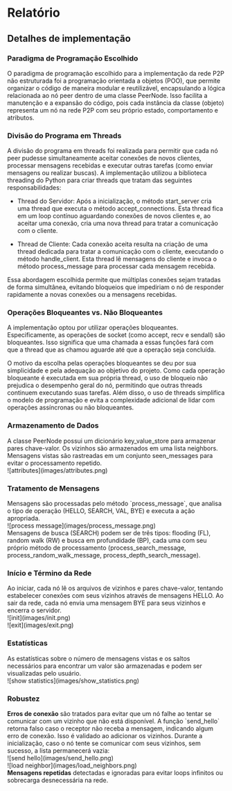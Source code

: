 <h1>Relatório</h1>

<h2>Detalhes de implementação</h2>
<h3>Paradigma de Programação Escolhido</h3>
O paradigma de programação escolhido para a implementação da rede P2P não estruturada foi a programação orientada a objetos (POO), que permite organizar o código de maneira modular e reutilizável, encapsulando a lógica relacionada ao nó peer dentro de uma classe PeerNode. Isso facilita a manutenção e a expansão do código, pois cada instância da classe (objeto) representa um nó na rede P2P com seu próprio estado, comportamento e atributos.

<h3>Divisão do Programa em Threads</h3>
A divisão do programa em threads foi realizada para permitir que cada nó peer pudesse simultaneamente aceitar conexões de novos clientes, processar mensagens recebidas e executar outras tarefas (como enviar mensagens ou realizar buscas). A implementação utilizou a biblioteca threading do Python para criar threads que tratam das seguintes responsabilidades:

- Thread do Servidor: Após a inicialização, o método start_server cria uma thread que executa o método accept_connections. Esta thread fica em um loop contínuo aguardando conexões de novos clientes e, ao aceitar uma conexão, cria uma nova thread para tratar a comunicação com o cliente.

- Thread de Cliente: Cada conexão aceita resulta na criação de uma thread dedicada para tratar a comunicação com o cliente, executando o método handle_client. Esta thread lê mensagens do cliente e invoca o método process_message para processar cada mensagem recebida.

Essa abordagem escolhida permite que múltiplas conexões sejam tratadas de forma simultânea, evitando bloqueios que impediriam o nó de responder rapidamente a novas conexões ou a mensagens recebidas.

<h3>Operações Bloqueantes vs. Não Bloqueantes</h3>
A implementação optou por utilizar operações bloqueantes. Especificamente, as operações de socket (como accept, recv e sendall) são bloqueantes. Isso significa que uma chamada a essas funções fará com que a thread que as chamou aguarde até que a operação seja concluída.

O motivo da escolha pelas operações bloqueantes se deu por sua simplicidade e pela adequação ao objetivo do projeto. Como cada operação bloqueante é executada em sua própria thread, o uso de bloqueio não prejudica o desempenho geral do nó, permitindo que outras threads continuem executando suas tarefas. Além disso, o uso de threads simplifica o modelo de programação e evita a complexidade adicional de lidar com operações assíncronas ou não bloqueantes.

<h3>Armazenamento de Dados</h3>
A classe PeerNode possui um dicionário key_value_store para armazenar pares chave-valor.
Os vizinhos são armazenados em uma lista neighbors.
Mensagens vistas são rastreadas em um conjunto seen_messages para evitar o processamento repetido.<br>
![attributes](images/attributes.png)

<h3>Tratamento de Mensagens</h3>
Mensagens são processadas pelo método `process_message`, que analisa o tipo de operação (HELLO, SEARCH, VAL, BYE) e executa a ação apropriada. <br>
![process message](images/process_message.png)<br>
Mensagens de busca (SEARCH) podem ser de três tipos: flooding (FL), random walk (RW) e busca em profundidade (BP), cada uma com seu próprio método de processamento (process_search_message, process_random_walk_message, process_depth_search_message).

<h3>Início e Término da Rede</h3>
Ao iniciar, cada nó lê os arquivos de vizinhos e pares chave-valor, tentando estabelecer conexões com seus vizinhos através de mensagens HELLO.
Ao sair da rede, cada nó envia uma mensagem BYE para seus vizinhos e encerra o servidor.<br>
![init](images/init.png)<br>
![exit](images/exit.png)

<h3>Estatísticas</h3>
As estatísticas sobre o número de mensagens vistas e os saltos necessários para encontrar um valor são armazenadas e podem ser visualizadas pelo usuário.<br>
![show statistics](images/show_statistics.png)

<h3>Robustez</h3>
<b>Erros de conexão</b> são tratados para evitar que um nó falhe ao tentar se comunicar com um vizinho que não está disponível. A função `send_hello` retorna falso caso o receptor não receba a mensagem, indicando algum erro de conexão. Isso é validado ao adicionar os vizinhos. Durante a inicialização, caso o nó tente se comunicar com seus vizinhos, sem sucesso, a lista permanecerá vazia:<br>
![send hello](images/send_hello.png) <br> ![load neighbor](images/load_neighbors.png) <br>
<b>Mensagens repetidas</b>  detectadas e ignoradas para evitar loops infinitos ou sobrecarga desnecessária na rede.<br>